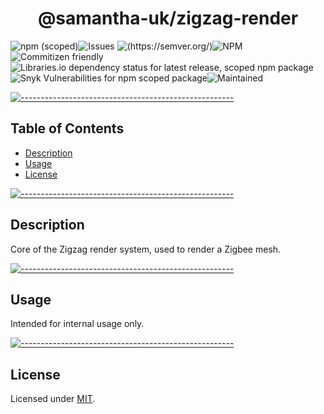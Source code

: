 <!-- ⚠️ This README has been generated from the file(s) "blueprint.md" ⚠️--><h1 align="center">@samantha-uk/zigzag-render</h1>
![npm (scoped)](https://img.shields.io/npm/v/@samantha-uk/zigzag-render)![Issues](https://img.shields.io/github/issues/samantha-uk/one) ![(https://semver.org/)](https://img.shields.io/badge/SemVer-2.0.0-brightgreen)![NPM](https://img.shields.io/npm/l/@samantha-uk/zigzag-render) ![Commitizen friendly](https://img.shields.io/badge/commitizen-friendly-brightgreen.svg)![Libraries.io dependency status for latest release, scoped npm package](https://img.shields.io/librariesio/release/npm/@samantha-uk/zigzag-render) ![Snyk Vulnerabilities for npm scoped package](https://img.shields.io/snyk/vulnerabilities/npm/@samantha-uk/zigzag-render)![Maintained](https://img.shields.io/maintenance/yes/2020)


[![-----------------------------------------------------](https://raw.githubusercontent.com/andreasbm/readme/master/assets/lines/grass.png)](#table-of-contents)

## Table of Contents

* [Description](#description)
* [Usage](#usage)
* [License](#license)


[![-----------------------------------------------------](https://raw.githubusercontent.com/andreasbm/readme/master/assets/lines/grass.png)](#description)

## Description
Core of the Zigzag render system, used to render a Zigbee mesh.


[![-----------------------------------------------------](https://raw.githubusercontent.com/andreasbm/readme/master/assets/lines/grass.png)](#usage)

## Usage
Intended for internal usage only.


[![-----------------------------------------------------](https://raw.githubusercontent.com/andreasbm/readme/master/assets/lines/grass.png)](#license)

## License
	
Licensed under [MIT](https://opensource.org/licenses/MIT).